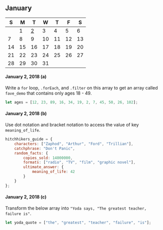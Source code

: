## January

|S|M|T|W|T|F|S|
|-|-|-|-|-|-|-|
||1|[2](#j2)|3|4|5|6|
|7|8|9|10|11|12|13|
|14|15|16|17|18|19|20|
|21|22|23|24|25|26|27|
|28|29|30|31||||

<a id="j2"></a>

#### January 2, 2018 (a)

Write a `for` loop, `.forEach`, and `.filter` on this array to get an array called `fave_demo` that contains only ages 18 - 49.

```Javascript
let ages = [12, 23, 89, 16, 34, 19, 2, 7, 45, 50, 26, 102];
```

#### January 2, 2018 (b)

Use dot notation and bracket notation to access the value of key `meaning_of_life`.

```Javascript
hitchhikers_guide = {
    characters: ["Zaphod", "Arthur", "Ford", "Trillian"],
    catchphrase: "Don't Panic",
    random_facts: {
        copies_sold: 14000000,
        formats: ["radio", "TV", "film", "graphic novel"],
        ultimate_answer: {
            meaning_of_life: 42
        }
    }
};
```

#### January 2, 2018 (c)

Transform the below array into `"Yoda says, "The greatest teacher, failure is"`.

```Javascript
let yoda_quote = ["the", "greatest", "teacher", "failure", "is"];
```